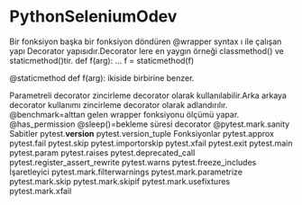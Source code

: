 # PythonSeleniumOdev
Bir fonksiyon başka bir fonksiyon döndüren @wrapper syntax ı ile çalışan yapı Decorator yapısıdır.Decorator lere en yaygın örneği classmethod() ve staticmethod()tir.
def f(arg):
    ...
f = staticmethod(f)

@staticmethod
def f(arg):
ikiside birbirine benzer.

Parametreli decorator zincirleme decorator olarak kullanılabilir.Arka arkaya decorator kullanımı zincirleme decorator olarak adlandırılır.
@benchmark=alttan gelen wrapper fonksiyonu ölçümü yapar.
@has_permission
@sleep()=bekleme süresi decorator
@pytest.mark.sanity
Sabitler
pytest.__version__
pytest.version_tuple
Fonksiyonlar
pytest.approx
pytest.fail
pytest.skip
pytest.importorskip
pytest.xfail
pytest.exit
pytest.main
pytest.param
pytest.raises
pytest.deprecated_call
pytest.register_assert_rewrite
pytest.warns
pytest.freeze_includes
İşaretleyici
pytest.mark.filterwarnings
pytest.mark.parametrize
pytest.mark.skip
pytest.mark.skipif
pytest.mark.usefixtures
pytest.mark.xfail
